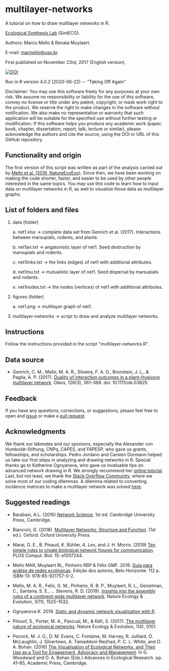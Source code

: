 # multilayer-networks

A tutorial on how to draw multilayer networks in R.

[Ecological Synthesis Lab](https://marcomellolab.wordpress.com) (SintECO).

Authors: Marco Mello & Renata Muylaert.

E-mail: marmello@usp.br. 

First published on November 23rd, 2017 (English version).

[![DOI](https://zenodo.org/badge/DOI/10.5281/zenodo.4122503.svg)](https://doi.org/10.5281/zenodo.4122503)

Run in R version 4.0.2 (2020-06-22) -- "Taking Off Again"

Disclaimer: You may use this software freely for any purposes at your own risk. We assume no responsibility or liability for the use of this software, convey no license or title under any patent, copyright, or mask work right to the product. We reserve the right to make changes in the software without notification. We also make no representation or warranty that such application will be suitable for the specified use without further testing or modification. If this software helps you produce any academic work (paper, book, chapter, dissertation, report, talk, lecture or similar), please acknowledge the authors and cite the source, using the DOI or URL of this GitHub repository.


## Functionality and origin

The first version of this script was written as part of the analysis carried out by [Mello et al. (2019, NatureEcoEvo)](https://doi.org/10.1038/s41559-019-1002-3). Since then, we have been working on making the code shorter, faster, and easier to be used by other people interested in the same topics. You may use this code to learn how to input data on multilayer networks in R, as well to visualize those data as multilayer graphs.


## List of folders and files

1. data (folder)

    a. net1.xlsx -> complete data set from Genrich et al. (2017). Interactions between marsupials, rodents, and plants.

    b. net1an.txt -> angatonistic layer of net1. Seed destruction by marsupials and rodents.

    c. net1links.txt -> the links (edges) of net1 with additional attributes.

    d. net1mu.txt -> mutualistic layer of net1. Seed dispersal by marsupials and rodents.

    e. net1nodes.txt -> the nodes (vertices) of net1 with additional attributes.


2. figures (folder)

    a. net1.png -> multilayer graph of net1.
    

3. multilayer-networks -> script to draw and analyze multilayer networks.


## Instructions

Follow the instructions provided in the script "multilayer-networks.R".


## Data source

* Genrich, C. M., Mello, M. A. R., Silveira, F. A. O., Bronstein, J. L., & Paglia, A. P. (2017). [Duality of interaction outcomes in a plant-frugivore multilayer network](https://doi.org/10.1111/oik.03825). Oikos, 126(3), 361–368. doi: 10.1111/oik.03825


## Feedback

If you have any questions, corrections, or suggestions, please feel free to open and [issue](https://github.com/marmello77/multilayer-networks/issues) or make a [pull request](https://github.com/marmello77/multilayer-networks/pulls).


## Acknowledgments

We thank our labmates and our sponsors, especially the Alexander von Humboldt-Stiftung, CNPq, CAPES, and FAPESP, who gave us grants, fellowships, and scholarships. Pedro Jordano and Carsten Dormann helped us take our first steps in analyzing and drawing networks in R. Special thanks go to Katherine Ognyanova, who gave us invaluable tips on advanced network drawing in R. We strongly recommend her [online tutorial](http://kateto.net/network-visualization). Last, but not least, we thank the [Stack Overflow Community](https://stackoverflow.com), where we solve most of our coding dilemmas. A dilemma related to converting incidence matrices to make a multilayer network was solved [here](https://stackoverflow.com/questions/64486982/how-to-unite-two-graphs-in-r-to-form-a-multilayer-network).


## Suggested readings

* Barabasi, A.L. (2016) [Network Science](http://barabasi.com/networksciencebook/), 1st ed. Cambridge University Press, Cambridge.

* Bianconi, G. (2018). [Multilayer Networks: Structure and Function](https://amzn.to/31SAdRl). (1st ed.). Oxford: Oxford University Press.

* Marai, G. E., B. Pinaud, K. Bühler, A. Lex, and J. H. Morris. (2019) [Ten simple rules to create biological network figures for communication](https://doi.org/10.1371/journal.pcbi.1007244). PLOS Comput. Biol. 15: e1007244.

* Mello MAR, Muylaert RL, Pinheiro RBP & Félix GMF. 2016. [Guia para análise de redes ecológicas](https://marcomellolab.wordpress.com/software/). Edição dos autores, Belo Horizonte. 112 p. ISBN-13: 978-85-921757-0-2.

* Mello, M. A. R., Felix, G. M., Pinheiro, R. B. P., Muylaert, R. L., Geiselman, C., Santana, S. E., … Stevens, R. D. (2019). [Insights into the assembly rules of a continent-wide multilayer network](https://doi.org/10.1038/s41559-019-1002-3). Nature Ecology & Evolution, 3(11), 1525–1532.

* Ognyanova K. 2019. [Static and dynamic network visualization with R](http://kateto.net/network-visualization).

* Pilosof, S., Porter, M. A., Pascual, M., & Kéfi, S. (2017). [The multilayer nature of ecological networks](https://doi.org/10.1038/s41559-017-0101). Nature Ecology & Evolution, 1(4), 0101.

* Pocock, M. J. O., D. M. Evans, C. Fontaine, M. Harvey, R. Julliard, Ó. McLaughlin, J. Silvertown, A. Tamaddoni-Nezhad, P. C. L. White, and D. A. Bohan. (2016) [The Visualisation of Ecological Networks, and Their Use as a Tool for Engagement, Advocacy and Management](http://linkinghub.elsevier.com/retrieve/pii/S0065250415000355). In G. Woodward and D. A. Bohan (Eds.) Advances in Ecological Research. pp. 41–85, Academic Press, Cambridge.

